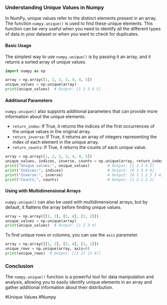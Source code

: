 ### Understanding Unique Values in Numpy

In NumPy, unique values refer to the distinct elements present in an array. The function `numpy.unique()` is used to find these unique elements. This function can be very useful when you need to identify all the different types of data in your dataset or when you want to check for duplicates.

#### Basic Usage
The simplest way to use `numpy.unique()` is by passing it an array, and it returns a sorted array of unique values.

```python
import numpy as np

array = np.array([1, 2, 2, 3, 4, 4, 5])
unique_values = np.unique(array)
print(unique_values)  # Output: [1 2 3 4 5]
```

#### Additional Parameters
`numpy.unique()` also supports additional parameters that can provide more information about the unique elements.

- `return_index`: If True, it returns the indices of the first occurrences of the unique values in the original array.
- `return_inverse`: If True, it returns an array of integers representing the index of each element in the unique array.
- `return_counts`: If True, it returns the counts of each unique value.

```python
array = np.array([1, 2, 2, 3, 4, 4, 5])
unique_values, indices, inverse, counts = np.unique(array, return_index=True, return_inverse=True, return_counts=True)
print("Unique values:", unique_values)        # Output: [1 2 3 4 5]
print("Indices:", indices)                    # Output: [0 1 3 4 6]
print("Inverse:", inverse)                    # Output: [0 1 1 2 3 3 4]
print("Counts:", counts)                      # Output: [1 2 1 2 1]
```

#### Using with Multidimensional Arrays
`numpy.unique()` can also be used with multidimensional arrays, but by default, it flattens the array before finding unique values.

```python
array = np.array([[1, 2], [3, 4], [1, 2]])
unique_values = np.unique(array)
print(unique_values)  # Output: [1 2 3 4]
```

To find unique rows or columns, you can use the `axis` parameter.

```python
array = np.array([[1, 2], [3, 4], [1, 2]])
unique_rows = np.unique(array, axis=0)
print(unique_rows)  # Output: [[1 2] [3 4]]
```

### Conclusion
The `numpy.unique()` function is a powerful tool for data manipulation and analysis, allowing you to easily identify unique elements in an array and gather additional information about their distribution.

#Unique Values #Numpy